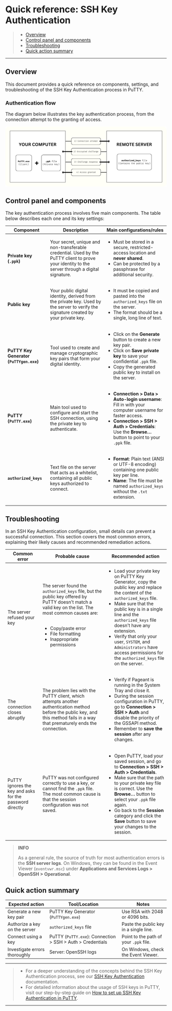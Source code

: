 # Quick reference: SSH Key Authentication

> * [Overview](#overview)
> * [Control panel and components](#control-panel-and-components)
> * [Troubleshooting](#troubleshooting)
> * [Quick action summary](#quick-action-summary)

---

## Overview

This document provides a quick reference on components, settings, and troubleshooting of the SSH Key Authentication process in PuTTY.

### Authentication flow

The diagram below illustrates the key authentication process, from the connection attempt to the granting of access.

![Diagram representing the authentication flow. On the computer side on the left, we have the client "PuTTY.exe" and the private key in the ".ppk" file. On the remote server side on the right, we have the "authorized_keys" file. The first step is a connection attempt from the computer to the server. Second, the server sends an encrypted challenge to the computer. Then, the computer solves the challenge and sends the response to the server. If the answer is correct, the server grants access to the computer.](/images/diagram.png)

## Control panel and components

The key authentication process involves five main components. The table below describes each one and its key settings:

| **Component**  | **Description** | **Main configurations/rules**  |
|----------------|-----------------|------------------------------------|
| **Private key (`.ppk`)** | Your secret, unique and non-transferable credential. Used by the PuTTY client to prove your identity to the server through a digital signature. | <ul><li>Must be stored in a secure, restricted-access location and **never shared**.</li><li>Can be protected by a passphrase for additional security.</li></ul> |
| **Public key** | Your public digital identity, derived from the private key. Used by the server to verify the signature created by your private key. | <ul><li>It must be copied and pasted into the `authorized_keys` file on the server.</li><li>The format should be a single, long line of text.</li></ul> |
| **PuTTY Key Generator (`PuTTYgen.exe`)** | Tool used to create and manage cryptographic key pairs that form your digital identity. | <ul><li>Click on the **Generate** button to create a new key pair.</li><li>Click on **Save private key** to save your confidential `.ppk` file.</li><li>Copy the generated public key to install on the server.</li></ul> |
| **PuTTY (`PuTTY.exe`)** | Main tool used to configure and start the SSH connection, using the private key to authenticate. | <ul><li>**Connection > Data > Auto-login username**: Fill in with your computer username for faster access.</li><li>**Connection > SSH > Auth > Credentials**: Use the **Browse…** button to point to your `.ppk` file. </li></ul> |
| **`authorized_keys`** | Text file on the server that acts as a whitelist, containing all public keys authorized to connect. | <ul><li>**Format**: Plain text (ANSI or UTF-8 encoding) containing one public key per line.</li><li>**Name**: The file must be named `authorized_keys` without the `.txt` extension.</li></ul> |

## Troubleshooting

In an SSH Key Authentication configuration, small details can prevent a successful connection. This section covers the most common errors, explaining their likely causes and recommended remediation actions.

| **Common error**  | **Probable cause**  | **Recommended action**   |
|-------------------|---------------------|---------------------------|
| The server refused your key | The server found the `authorized_keys` file, but the public key offered by PuTTY doesn't match a valid key on the list. The most common causes are:<br> <br><ul><li>Copy/paste error</li><li>File formatting</li><li>Inappropriate permissions</li></ul> | <ul><li>Load your private key on PuTTY Key Generator, copy the public key and replace the content of the `authorized_keys` file.</li><li>Make sure that the public key is in a single line and the `authorized_keys` file doesn't have any extension.</li><li>Verify that only your user, `SYSTEM`, and `Administrators` have access permissions for the `authorized_keys` file on the server.</li></ul> |
| The connection closes abruptly | The problem lies with the PuTTY client, which attempts another authentication method before the public key, and this method fails in a way that prematurely ends the connection. | <ul><li>Verify if Pageant is running in the System Tray and close it.</li><li>During the session configuration in PuTTY, go to **Connection > SSH > Auth** and disable the priority of the GSSAPI method.</li><li>Remember to **save the session** after any changes.</li></ul> |
| PuTTY ignores the key and asks for the password directly | PuTTY was not configured correctly to use a key, or cannot find the `.ppk` file. The most common cause is that the session configuration was not saved. | <ul><li>Open PuTTY, load your saved session, and go to **Connection > SSH > Auth > Credentials**.</li><li>Make sure that the path to your private key file is correct. Use the **Browse…** button to select your `.ppk` file again.</li><li>Go back to the **Session** category and click the **Save** button to save your changes to the session.</li></ul> |

> **INFO**
> 
> As a general rule, the source of truth for most authentication errors is the **SSH server logs**. On Windows, they can be found in the Event Viewer (`eventvwr.msc`) under **Applications and Services Logs > OpenSSH > Operational**.

## Quick action summary

| **Expected action**          | **Tool/Location**     | **Notes**      |
|------------------------------|-----------------------|----------------|
| Generate a new key pair  | PuTTY Key Generator (`PuTTYgen.exe`)          | Use RSA with 2048 or 4096 bits.           |
| Authorize a key on the server | `authorized_keys` file   | Paste the public key in a single line.    |
| Connect using a key       | PuTTY (`PuTTY.exe`): Connection > SSH > Auth > Credentials | Point to the path of your `.ppk` file.       |
| Investigate errors thoroughly    | Server: OpenSSH logs  | On Windows, check the Event Viewer. |

---

> * For a deeper understanding of the concepts behind the SSH Key Authentication process, see our [SSH Key Authentication](explanation.md) documentation.
> * For detailed information about the usage of SSH keys in PuTTY, visit our step-by-step guide on [How to set up SSH Key Authentication in PuTTY](tutorial.md).

---


